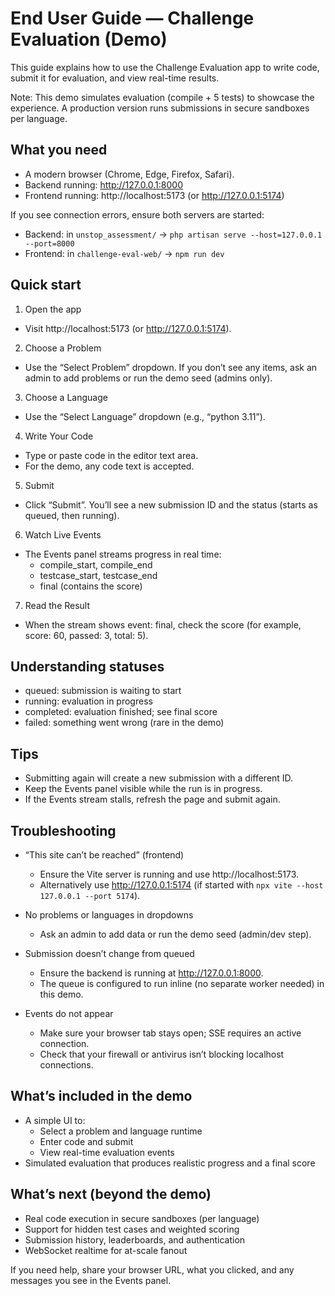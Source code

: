 # End User Guide — Challenge Evaluation (Demo)

This guide explains how to use the Challenge Evaluation app to write code, submit it for evaluation, and view real-time results.

Note: This demo simulates evaluation (compile + 5 tests) to showcase the experience. A production version runs submissions in secure sandboxes per language.

## What you need

- A modern browser (Chrome, Edge, Firefox, Safari).
- Backend running: http://127.0.0.1:8000
- Frontend running: http://localhost:5173 (or http://127.0.0.1:5174)

If you see connection errors, ensure both servers are started:
- Backend: in `unstop_assessment/` → `php artisan serve --host=127.0.0.1 --port=8000`
- Frontend: in `challenge-eval-web/` → `npm run dev`

## Quick start

1) Open the app
- Visit http://localhost:5173 (or http://127.0.0.1:5174).

2) Choose a Problem
- Use the “Select Problem” dropdown. If you don’t see any items, ask an admin to add problems or run the demo seed (admins only).

3) Choose a Language
- Use the “Select Language” dropdown (e.g., “python 3.11”).

4) Write Your Code
- Type or paste code in the editor text area.
- For the demo, any code text is accepted.

5) Submit
- Click “Submit”. You’ll see a new submission ID and the status (starts as queued, then running).

6) Watch Live Events
- The Events panel streams progress in real time:
  - compile_start, compile_end
  - testcase_start, testcase_end
  - final (contains the score)

7) Read the Result
- When the stream shows event: final, check the score (for example, score: 60, passed: 3, total: 5).

## Understanding statuses
- queued: submission is waiting to start
- running: evaluation in progress
- completed: evaluation finished; see final score
- failed: something went wrong (rare in the demo)

## Tips
- Submitting again will create a new submission with a different ID.
- Keep the Events panel visible while the run is in progress.
- If the Events stream stalls, refresh the page and submit again.

## Troubleshooting

- “This site can’t be reached” (frontend)
  - Ensure the Vite server is running and use http://localhost:5173.
  - Alternatively use http://127.0.0.1:5174 (if started with `npx vite --host 127.0.0.1 --port 5174`).

- No problems or languages in dropdowns
  - Ask an admin to add data or run the demo seed (admin/dev step).

- Submission doesn’t change from queued
  - Ensure the backend is running at http://127.0.0.1:8000.
  - The queue is configured to run inline (no separate worker needed) in this demo.

- Events do not appear
  - Make sure your browser tab stays open; SSE requires an active connection.
  - Check that your firewall or antivirus isn’t blocking localhost connections.

## What’s included in the demo
- A simple UI to:
  - Select a problem and language runtime
  - Enter code and submit
  - View real-time evaluation events
- Simulated evaluation that produces realistic progress and a final score

## What’s next (beyond the demo)
- Real code execution in secure sandboxes (per language)
- Support for hidden test cases and weighted scoring
- Submission history, leaderboards, and authentication
- WebSocket realtime for at-scale fanout

If you need help, share your browser URL, what you clicked, and any messages you see in the Events panel.
